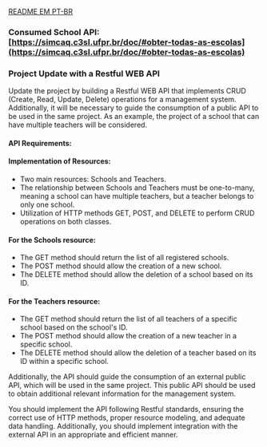 [README EM PT-BR](https://github.com/IgorAntonio22/Integration-with-External-API-and-Creation-of-Custom-Services-Spring/blob/master/README-PTBR.md)

### Consumed School API: [https://simcaq.c3sl.ufpr.br/doc/#obter-todas-as-escolas](https://simcaq.c3sl.ufpr.br/doc/#obter-todas-as-escolas)

### Project Update with a Restful WEB API

Update the project by building a Restful WEB API that implements CRUD (Create, Read, Update, Delete) operations for a management system. Additionally, it will be necessary to guide the consumption of a public API to be used in the same project. As an example, the project of a school that can have multiple teachers will be considered.

#### API Requirements:

#### Implementation of Resources:

- Two main resources: Schools and Teachers.
- The relationship between Schools and Teachers must be one-to-many, meaning a school can have multiple teachers, but a teacher belongs to only one school.
- Utilization of HTTP methods GET, POST, and DELETE to perform CRUD operations on both classes.

#### For the Schools resource:
- The GET method should return the list of all registered schools.
- The POST method should allow the creation of a new school.
- The DELETE method should allow the deletion of a school based on its ID.

#### For the Teachers resource:
- The GET method should return the list of all teachers of a specific school based on the school's ID.
- The POST method should allow the creation of a new teacher in a specific school.
- The DELETE method should allow the deletion of a teacher based on its ID within a specific school.

Additionally, the API should guide the consumption of an external public API, which will be used in the same project. This public API should be used to obtain additional relevant information for the management system.

You should implement the API following Restful standards, ensuring the correct use of HTTP methods, proper resource modeling, and adequate data handling. Additionally, you should implement integration with the external API in an appropriate and efficient manner.
